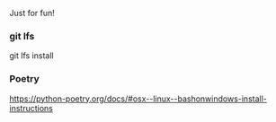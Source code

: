 Just for fun!

### git lfs
git lfs install

### Poetry
https://python-poetry.org/docs/#osx--linux--bashonwindows-install-instructions
